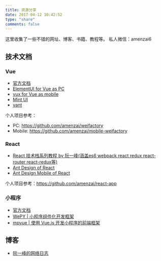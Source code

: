 ```yaml
---
title: 资源分享
date: 2017-04-12 10:42:52
type: "share"
comments: false
---
```

这里收集了一些不错的网址、博客、书籍、教程等。
私人微信：amenzai6

## 技术文档

### Vue

- [官方文档](https://cn.vuejs.org/)
- [ElementUI for Vue as PC](http://element.eleme.io/#/zh-CN)
- [vux for Vue as mobile](https://doc.vux.li/zh-CN/)
- [Mint UI](http://mint-ui.github.io/#!/en)
- [vant](https://youzan.github.io/vant/#/zh-CN/intro)

个人项目参考：
- PC: https://github.com/amenzai/weifactory
- Mobile: https://github.com/amenzai/mobile-weifactory

### React
- [React 技术栈系列教程 by 阮一峰(涵盖es6 webpack react redux react-router react-redux等)](http://www.ruanyifeng.com/blog/2016/09/react-technology-stack.html)
- [Ant Design of React](https://ant.design/docs/react/introduce-cn)
- [Ant Design Mobile of React](https://mobile.ant.design/docs/react/introduce-cn)

个人项目参考：https://github.com/amenzai/react-app

### 小程序
 - [官方文档](https://developers.weixin.qq.com/miniprogram/dev/)
 - [WePY | 小程序组件化开发框架](https://tencent.github.io/wepy/index.html)
 - [mpvue | 使用 Vue.js 开发小程序的前端框架](http://mpvue.com/)

## 博客

 - [阮一峰的网络日志](http://www.ruanyifeng.com/blog/)